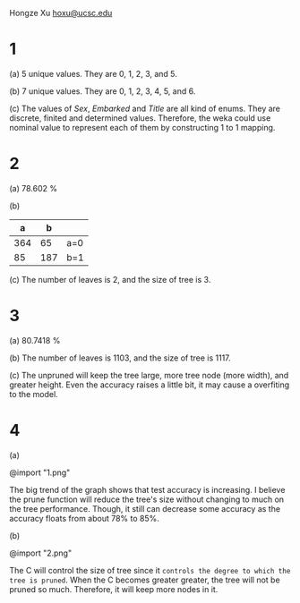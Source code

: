 Hongze Xu
hoxu@ucsc.edu
# 1

(a) 5 unique values. They are 0, 1, 2, 3, and 5.

(b) 7 unique values. They are 0, 1, 2, 3, 4, 5, and 6.

(c) The values of $Sex$, $Embarked$ and $Title$ are all kind of enums. They are discrete, finited and determined values. Therefore, the weka could use nominal value to represent each of them by constructing 1 to 1 mapping.

# 2

(a) 78.602 %

(b)

| a   | b   |     |
| --- | --- | --- |
| 364 | 65  | a=0 |
| 85  | 187  | b=1 |

(c) The number of leaves is 2, and the size of tree is 3.

# 3

(a) 80.7418 %

(b) The number of leaves is 1103, and the size of tree is 1117.

(c) The unpruned will keep the tree large, more tree node (more width), and greater height. Even the accuracy raises a little bit, it may cause a overfiting to the model.

# 4
(a)

@import "1.png" 

The big trend of the graph shows that test accuracy is increasing. I believe the prune function will reduce the tree's size without changing to much on the tree performance. Though, it still can decrease some accuracy as the accuracy floats from about 78% to 85%.

(b)

@import "2.png" 

The C will control the size of tree since it `controls the degree to which the tree is pruned`. When the C becomes greater greater, the tree will not be pruned so much. Therefore, it will keep more nodes in it.
